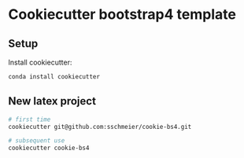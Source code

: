 # Cookiecutter bootstrap4 template

## Setup
Install cookiecutter:

```bash
conda install cookiecutter
```

## New latex project

```bash
# first time
cookiecutter git@github.com:sschmeier/cookie-bs4.git

# subsequent use
cookiecutter cookie-bs4
```


